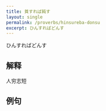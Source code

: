 ```yaml
---
title: 貧すれば鈍す
layout: single
permalink: /proverbs/hinsureba-donsu
excerpt: ひんすればどんす
---
```


ひんすればどんす

## 解释

人穷志短

## 例句

